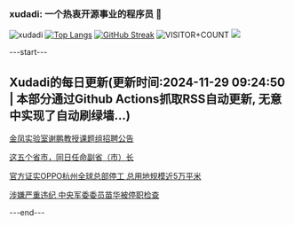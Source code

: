 ### xudadi: 一个热衷开源事业的程序员 👋

![xudadi](https://github-readme-stats-git-masterorgs-github-readme-stats-team.vercel.app/api?username=xudadi)
[![Top Langs](https://github-readme-stats.vercel.app/api/top-langs/?username=xudadi)](https://github.com/anuraghazra/github-readme-stats)
[![GitHub Streak](https://streak-stats.demolab.com?user=xudadi&locale=zh_Hans)](https://git.io/streak-stats)
![VISITOR+COUNT](https://komarev.com/ghpvc/?username=xudadi&label=VISITOR+COUNT)
![](https://raw.githubusercontent.com/xudadi/xudadi/main/assets/github-contribution-grid-snake.svg)


---start---

## Xudadi的每日更新(更新时间:2024-11-29 09:24:50 | 本部分通过Github Actions抓取RSS自动更新, 无意中实现了自动刷绿墙...)

[金凤实验室谢鹏教授课题组招聘公告](https://www.gongkaoleida.com/article/2211902)

[这五个省市，同日任命副省（市）长](https://m.163.com/news/article/JI41AOU4053469LG.html)

[官方证实OPPO杭州全球总部停工 总用地规模近5万平米](https://m.163.com/news/article/JI41VMTK0512B07B.html)

[涉嫌严重违纪 中央军委委员苗华被停职检查](https://m.163.com/news/article/JI3U0JHE000189PS.html)

---end---
